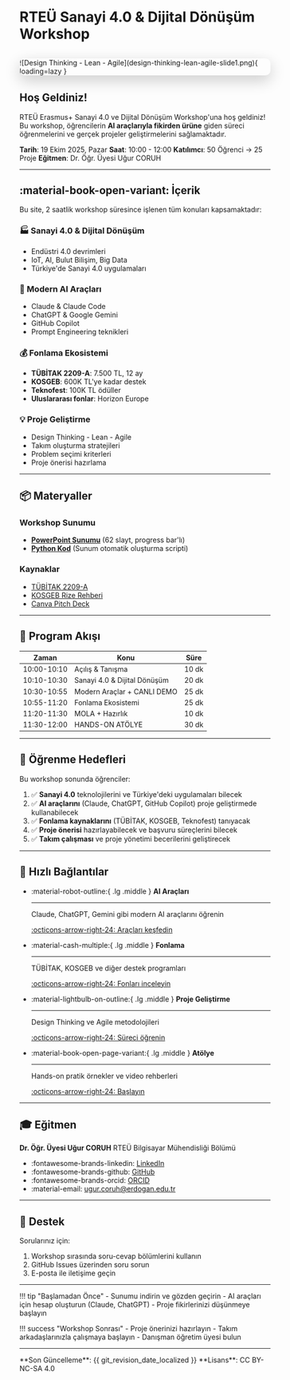 # RTEÜ Sanayi 4.0 & Dijital Dönüşüm Workshop

<div class="hero-image" markdown>
  ![Design Thinking - Lean - Agile](design-thinking-lean-agile-slide1.png){ loading=lazy }
</div>

<style>
.hero-image {
  margin: 2rem 0;
  border-radius: 10px;
  overflow: hidden;
  box-shadow: 0 10px 30px rgba(0,0,0,0.2);
}
.hero-image img {
  width: 100%;
  height: auto;
}
</style>

## Hoş Geldiniz!

RTEÜ Erasmus+ Sanayi 4.0 ve Dijital Dönüşüm Workshop'una hoş geldiniz! Bu workshop, öğrencilerin **AI araçlarıyla fikirden ürüne** giden süreci öğrenmelerini ve gerçek projeler geliştirmelerini sağlamaktadır.

**Tarih**: 19 Ekim 2025, Pazar
**Saat**: 10:00 - 12:00
**Katılımcı**: 50 Öğrenci → 25 Proje
**Eğitmen**: Dr. Öğr. Üyesi Uğur CORUH

---

## :material-book-open-variant: İçerik

Bu site, 2 saatlik workshop süresince işlenen tüm konuları kapsamaktadır:

### :factory: Sanayi 4.0 & Dijital Dönüşüm
- Endüstri 4.0 devrimleri
- IoT, AI, Bulut Bilişim, Big Data
- Türkiye'de Sanayi 4.0 uygulamaları

### :robot: Modern AI Araçları
- Claude & Claude Code
- ChatGPT & Google Gemini
- GitHub Copilot
- Prompt Engineering teknikleri

### :moneybag: Fonlama Ekosistemi
- **TÜBİTAK 2209-A**: 7.500 TL, 12 ay
- **KOSGEB**: 600K TL'ye kadar destek
- **Teknofest**: 100K TL ödüller
- **Uluslararası fonlar**: Horizon Europe

### :bulb: Proje Geliştirme
- Design Thinking - Lean - Agile
- Takım oluşturma stratejileri
- Problem seçimi kriterleri
- Proje önerisi hazırlama

---

## :package: Materyaller

### Workshop Sunumu
- **[PowerPoint Sunumu](RTEU_Workshop_0351.pptx)** (62 slayt, progress bar'lı)
- **[Python Kod](rteu_ultimate_presentation.py)** (Sunum otomatik oluşturma scripti)

### Kaynaklar
- [TÜBİTAK 2209-A](https://tubitak.gov.tr/tr/burslar/lisans/burs-programlari/2209-a)
- [KOSGEB Rize Rehberi](https://coruhtech.github.io/kosgeb-rize/)
- [Canva Pitch Deck](https://www.canva.com/presentations/templates/pitch-deck/)

---

## :calendar: Program Akışı

| Zaman | Konu | Süre |
|-------|------|------|
| 10:00-10:10 | Açılış & Tanışma | 10 dk |
| 10:10-10:30 | Sanayi 4.0 & Dijital Dönüşüm | 20 dk |
| 10:30-10:55 | Modern Araçlar + CANLI DEMO | 25 dk |
| 10:55-11:20 | Fonlama Ekosistemi | 25 dk |
| 11:20-11:30 | MOLA + Hazırlık | 10 dk |
| 11:30-12:00 | HANDS-ON ATÖLYE | 30 dk |

---

## :dart: Öğrenme Hedefleri

Bu workshop sonunda öğrenciler:

1. ✅ **Sanayi 4.0** teknolojilerini ve Türkiye'deki uygulamaları bilecek
2. ✅ **AI araçlarını** (Claude, ChatGPT, GitHub Copilot) proje geliştirmede kullanabilecek
3. ✅ **Fonlama kaynaklarını** (TÜBİTAK, KOSGEB, Teknofest) tanıyacak
4. ✅ **Proje önerisi** hazırlayabilecek ve başvuru süreçlerini bilecek
5. ✅ **Takım çalışması** ve proje yönetimi becerilerini geliştirecek

---

## :link: Hızlı Bağlantılar

<div class="grid cards" markdown>

-   :material-robot-outline:{ .lg .middle } __AI Araçları__

    ---

    Claude, ChatGPT, Gemini gibi modern AI araçlarını öğrenin

    [:octicons-arrow-right-24: Araçları keşfedin](ai-tools/why-ai.md)

-   :material-cash-multiple:{ .lg .middle } __Fonlama__

    ---

    TÜBİTAK, KOSGEB ve diğer destek programları

    [:octicons-arrow-right-24: Fonları inceleyin](funding/overview.md)

-   :material-lightbulb-on-outline:{ .lg .middle } __Proje Geliştirme__

    ---

    Design Thinking ve Agile metodolojileri

    [:octicons-arrow-right-24: Süreci öğrenin](project/design-thinking.md)

-   :material-book-open-page-variant:{ .lg .middle } __Atölye__

    ---

    Hands-on pratik örnekler ve video rehberleri

    [:octicons-arrow-right-24: Başlayın](workshop/overview.md)

</div>

---

## :mortar_board: Eğitmen

**Dr. Öğr. Üyesi Uğur CORUH**
RTEÜ Bilgisayar Mühendisliği Bölümü

- :fontawesome-brands-linkedin: [LinkedIn](https://www.linkedin.com/in/ugurcoruh)
- :fontawesome-brands-github: [GitHub](https://github.com/ucoruh)
- :fontawesome-brands-orcid: [ORCID](https://orcid.org/0000-0003-4193-8401)
- :material-email: [ugur.coruh@erdogan.edu.tr](mailto:ugur.coruh@erdogan.edu.tr)

---

## :raising_hand: Destek

Sorularınız için:

1. Workshop sırasında soru-cevap bölümlerini kullanın
2. GitHub Issues üzerinden soru sorun
3. E-posta ile iletişime geçin

---

!!! tip "Başlamadan Önce"
    - Sunumu indirin ve gözden geçirin
    - AI araçları için hesap oluşturun (Claude, ChatGPT)
    - Proje fikirlerinizi düşünmeye başlayın

!!! success "Workshop Sonrası"
    - Proje önerinizi hazırlayın
    - Takım arkadaşlarınızla çalışmaya başlayın
    - Danışman öğretim üyesi bulun

---

<div class="grid" markdown>
**Son Güncelleme**: {{ git_revision_date_localized }}
**Lisans**: CC BY-NC-SA 4.0
</div>
